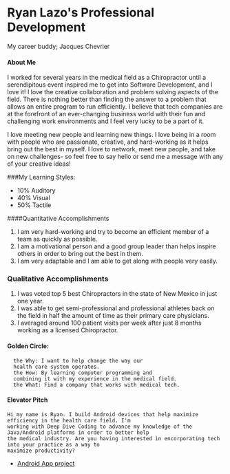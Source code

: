 # Ryan Lazo's Professional Development

My career buddy; Jacques Chevrier

#### About Me

I worked for several years in the medical field as a Chiropractor until a serendipitous event inspired me to get into Software Development, and I love it! I love the creative collaboration and problem solving aspects of the field. There is nothing better than finding the answer to a problem that allows an entire program to run efficiently. I believe that tech companies are at the forefront of an ever-changing business world with their fun and challenging work environments and I feel very lucky to be a part of it. 

I love meeting new people and learning new things. I love being in a room with people who are passionate, creative, and hard-working as it helps bring out the best in myself. I love to network, meet new people, and take on new challenges- so feel free to say hello or send me a message with any of your creative ideas! 

###My Learning Styles:

  - 10% Auditory
  - 40% Visual 
  - 50% Tactile
  
####Quantitative Accomplishments
  1. I am very hard-working and try to become an efficient member of a team as quickly as possible.
  2. I am a motivational person and a good group leader than helps inspire others in order to bring out the best in them.
  3. I am very adaptable and I am able to get along with people very easily.

  
### Qualitative Accomplishments
  1. I was voted top 5 best Chiropractors in the state of New Mexico in just one year. 
  2. I was able to get semi-professional and professional athletes back on the field in half the amount of time as their primary care physicians.
  3. I averaged around 100 patient visits per week after just 8 months working as a licensed Chiropractor. 
     
#### Golden Circle:
      the Why: I want to help change the way our 
      health care system operates.
      the How: By learning computer programming and 
      combining it with my experience in the medical field.
      the What: Find a company that works with medical tech. 
      
#### Elevator Pitch
    Hi my name is Ryan. I build Android devices that help maximize efficiency in the health care field. I'm 
    working with Deep Dive Coding to advance my knowledge of the Java/Android platforms in order to better help 
    the medical industry. Are you having interested in encorporating tech into your practice as a way to 
    maximize productivity?
     
      

* [Android App project]()

  




